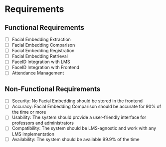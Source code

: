 # Requirements

## Functional Requirements

-   [ ] Facial Embedding Extraction
-   [ ] Facial Embedding Comparison
-   [ ] Facial Embedding Registration
-   [ ] Facial Embedding Retrieval
-   [ ] FaceID Integration with LMS
-   [ ] FaceID Integration with Frontend
-   [ ] Attendance Management

## Non-Functional Requirements

-   [ ] Security: No Facial Embedding should be stored in the frontend
-   [ ] Accuracy: Facial Embedding Comparison should be accurate for 90% of the time or more
-   [ ] Usability: The system should provide a user-friendly interface for professors and administrators
-   [ ] Compatibility: The system should be LMS-agnostic and work with any LMS implementation
-   [ ] Availability: The system should be available 99.9% of the time
